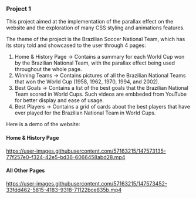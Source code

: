 ### Project 1

This project aimed at the implementation of the parallax effect on the website and the exploration of many CSS styling and animations features.

The theme of the project is the Brazilian Soccer National Team, which has its story told and showcased to the user through 4 pages:

1. Home & History Page -> Contains a summary for each World Cup won by the Brazilian National Team, with the parallax effect being used throughout the whole page.
2. Winning Teams -> Contains pictures of all the Brazilian National Teams that won the World Cup (1958, 1962, 1970, 1994, and 2002).
3. Best Goals -> Contains a list of the best goals that the Brazilian National Team scored in World Cups. Such videos are embbeded from YouTube for better display and ease of usage.
4. Best Players -> Contains a grid of cards about the best players that have ever played for the Brazilian National Team in World Cups. 

Here is a demo of the website:

#### Home & History Page

https://user-images.githubusercontent.com/57163215/147573135-77f257e0-f324-42e5-bd36-6066458abd28.mp4

#### All Other Pages

https://user-images.githubusercontent.com/57163215/147573452-33fdd462-5815-4183-9318-71122bce835b.mp4

